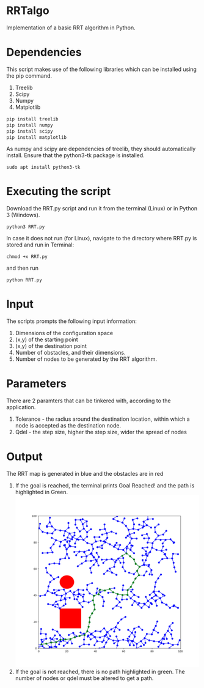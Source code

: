 # RRTalgo
Implementation of a basic RRT algorithm in Python.

# Dependencies
This script makes use of the following libraries which can be installed using the pip command.
1. Treelib 
2. Scipy
3. Numpy
4. Matplotlib

```
pip install treelib
pip install numpy
pip install scipy
pip install matplotlib
```
As numpy and scipy are dependencies of treelib, they should automatically install.
Ensure that the python3-tk package is installed.
```
sudo apt install python3-tk
```
# Executing the script
Download the RRT.py script and run it from the terminal (Linux) or in Python 3 (Windows).
```
python3 RRT.py
```
In case it does not run (for Linux), navigate to the directory where RRT.py is stored and run in Terminal:
```
chmod +x RRT.py
```
and then run
```
python RRT.py
```
# Input
The scripts prompts the following input information:
1. Dimensions of the configuration space
2. (x,y) of the starting point
3. (x,y) of the destination point
4. Number of obstacles, and their dimensions.
5. Number of nodes to be generated by the RRT algorithm.

# Parameters
There are 2 paramters that can be tinkered with, according to the application.
1. Tolerance - the radius around the destination location, within which a node is accepted as the destination node.
2. Qdel - the step size, higher the step size, wider the spread of nodes

# Output
The RRT map is generated in blue and the obstacles are in red
1. If the goal is reached, the terminal prints Goal Reached! and the path is highlighted in Green. 
![alt text](https://github.com/varshmail7/RRTalgo/blob/master/path.png?raw=true)
2. If the goal is not reached, there is no path highlighted in green. The number of nodes or qdel must be altered to get a path.

